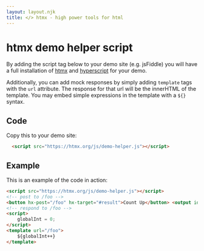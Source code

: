 ```yaml
---
layout: layout.njk
title: </> htmx - high power tools for html
---
```


# htmx demo helper script

By adding the script tag below to your demo site (e.g. jsFiddle) you will have a full installation of
<a href="https://htmx.org">htmx</a> and <a href="https://hyperscript.org">hyperscript</a> for your
demo.


Additionally, you can add mock responses by simply adding `template` tags with the
`url` attribute. The response for that url will be the innerHTML of the template. You
    may embed simple expressions in the template with a `${}` syntax.

## Code

Copy this to your demo site:

```html
  <script src="https://htmx.org/js/demo-helper.js"></script>
```

## Example

This is an example of the code in action:

```html
<script src="https://htmx.org/js/demo-helper.js"></script>
<!-- post to /foo -->
<button hx-post="/foo" hx-target="#result">Count Up</button> <output id="result"></output>
<!-- respond to /foo -->
<script>
    globalInt = 0;
</script>
<template url="/foo">
    ${globalInt++}
</template>
```
